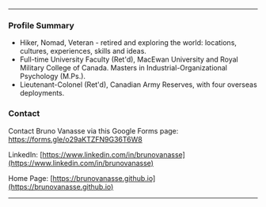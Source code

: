 * * *

### Profile Summary
* Hiker, Nomad, Veteran - retired and exploring the world: locations, cultures, experiences, skills and ideas.
* Full-time University Faculty (Ret'd), MacEwan University and Royal Military College of Canada. Masters in Industrial-Organizational Psychology (M.Ps.).
* Lieutenant-Colonel (Ret'd), Canadian Army Reserves, with four overseas deployments.

### Contact 

Contact Bruno Vanasse via this Google Forms page: [https://forms.gle/o29aKTZFN9G36T6W8 ](https://forms.gle/o29aKTZFN9G36T6W8) 

LinkedIn: [https://www.linkedin.com/in/brunovanasse](https://www.linkedin.com/in/brunovanasse)

Home Page: [https://brunovanasse.github.io](https://brunovanasse.github.io)

* * *
